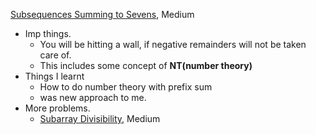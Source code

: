 [Subsequences Summing to Sevens](http://www.usaco.org/index.php?page=viewproblem2&cpid=595), Medium

- Imp things.
  - You will be hitting a wall, if negative remainders will not be taken care of.
  - This includes some concept of **NT(number theory)**
- Things I learnt
  - How to do number theory with prefix sum
  - was new approach to me.
- More problems.
  - [Subarray Divisibility](https://cses.fi/problemset/task/1662/), Medium
